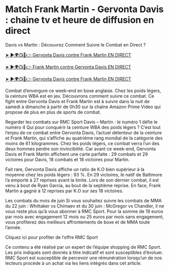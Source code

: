 # Match Frank Martin - Gervonta Davis : chaine tv et heure de diffusion en direct

Davis vs Martin : Découvrez Comment Suivre le Combat en Direct ?

[➤ ►🌍📺📱👉 Gervonta Davis contre Frank Martin EN DIRECT](https://bit.ly/davis-vs-martin-live)

[➤ ►🌍📺📱👉 Frank Martin contre Gervonta Davis EN DIRECT](https://bit.ly/davis-vs-martin-live)

[➤ ►🌍📺📱👉 Gervonta Davis contre Frank Martin EN DIRECT](https://bit.ly/davis-vs-martin-live)

Combat d’envergure ce week-end en boxe anglaise. Chez les poids légers, la ceinture WBA est en jeu. Découvrons comment suivre ce combat.
Ce fight entre Gervonta Davis et Frank Martin est à suivre dans la nuit de samedi à dimanche à partir de 0h30 sur la chaîne Amazon Prime Video qui propose de plus en plus de sports de combat.


Regarder les combats sur RMC Sport
Davis – Martin : le numéro 1 défie le numéro 4
Qui pour conquérir la ceinture WBA des poids légers ? C’est tout l’enjeu de ce combat entre Gervonta Davis, l’actuel détenteur de la ceinture et Frank Martin, qui s’affiche au quatrième rang mondial de la catégorie des moins de 61 kilogrammes. Chez les poids légers, ce combat verra l’un des deux hommes perdre son invincibilité. Car avant ce week-end, Gervonta Davis et Frank Martin affichent une carte parfaite : 29 combats et 29 victoires pour Davis, 18 combats et 18 victoires pour Martin.

Fait rare, Gervonta Davis affiche un ratio de K.O bien supérieur à la moyenne chez les poids légers : 93 %. En 29 victoires, le natif de Baltimore l’a emporté à 27 reprises avant la limite. Lors de son dernier combat, il est venu à bout de Ryan Garcia, au bout de la septième reprise. En face, Frank Martin a gagné à 12 reprises par K.O sur ses 18 victoires.

Les combats du mois de juin
Si vous souhaitez suivre les combats de MMA du 22 juin : Whittaker vs Chimaev et du 30 juin : McGregor vs Chandler, il ne vous reste plus qu’à vous abonner à RMC Sport. Pour la somme de 19 euros par mois avec engagement 12 mois ou 25 euros par mois sans engagement, vous profiterez des meilleurs affrontements de boxe et de MMA toute l’année.

Cliquez ici pour profiter de l‘offre RMC Sport

Ce contenu a été réalisé par un expert de l’équipe shopping de RMC Sport. Les prix indiqués sont donnés à titre indicatif et sont susceptibles d’évoluer. RMC Sport est susceptible de percevoir une rémunération lorsqu’un de nos lecteurs procède à un achat via les liens intégrés dans cet article.
